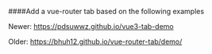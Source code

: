 
####Add a vue-router tab based on the following examples

Newer:
https://pdsuwwz.github.io/vue3-tab-demo

Older:
https://bhuh12.github.io/vue-router-tab/demo/
